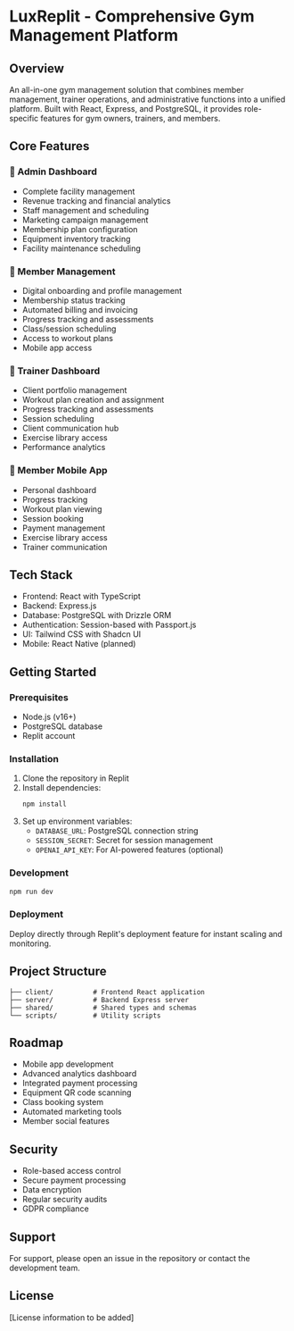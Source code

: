 
# LuxReplit - Comprehensive Gym Management Platform

## Overview
An all-in-one gym management solution that combines member management, trainer operations, and administrative functions into a unified platform. Built with React, Express, and PostgreSQL, it provides role-specific features for gym owners, trainers, and members.

## Core Features

### 🏢 Admin Dashboard
- Complete facility management
- Revenue tracking and financial analytics
- Staff management and scheduling
- Marketing campaign management
- Membership plan configuration
- Equipment inventory tracking
- Facility maintenance scheduling

### 👥 Member Management
- Digital onboarding and profile management
- Membership status tracking
- Automated billing and invoicing
- Progress tracking and assessments
- Class/session scheduling
- Access to workout plans
- Mobile app access

### 🎯 Trainer Dashboard
- Client portfolio management
- Workout plan creation and assignment
- Progress tracking and assessments
- Session scheduling
- Client communication hub
- Exercise library access
- Performance analytics

### 📱 Member Mobile App
- Personal dashboard
- Progress tracking
- Workout plan viewing
- Session booking
- Payment management
- Exercise library access
- Trainer communication

## Tech Stack
- Frontend: React with TypeScript
- Backend: Express.js
- Database: PostgreSQL with Drizzle ORM
- Authentication: Session-based with Passport.js
- UI: Tailwind CSS with Shadcn UI
- Mobile: React Native (planned)

## Getting Started

### Prerequisites
- Node.js (v16+)
- PostgreSQL database
- Replit account

### Installation
1. Clone the repository in Replit
2. Install dependencies:
   ```bash
   npm install
   ```
3. Set up environment variables:
   - `DATABASE_URL`: PostgreSQL connection string
   - `SESSION_SECRET`: Secret for session management
   - `OPENAI_API_KEY`: For AI-powered features (optional)

### Development
```bash
npm run dev
```

### Deployment
Deploy directly through Replit's deployment feature for instant scaling and monitoring.

## Project Structure
```
├── client/          # Frontend React application
├── server/          # Backend Express server
├── shared/          # Shared types and schemas
└── scripts/         # Utility scripts
```

## Roadmap
- Mobile app development
- Advanced analytics dashboard
- Integrated payment processing
- Equipment QR code scanning
- Class booking system
- Automated marketing tools
- Member social features

## Security
- Role-based access control
- Secure payment processing
- Data encryption
- Regular security audits
- GDPR compliance

## Support
For support, please open an issue in the repository or contact the development team.

## License
[License information to be added]
